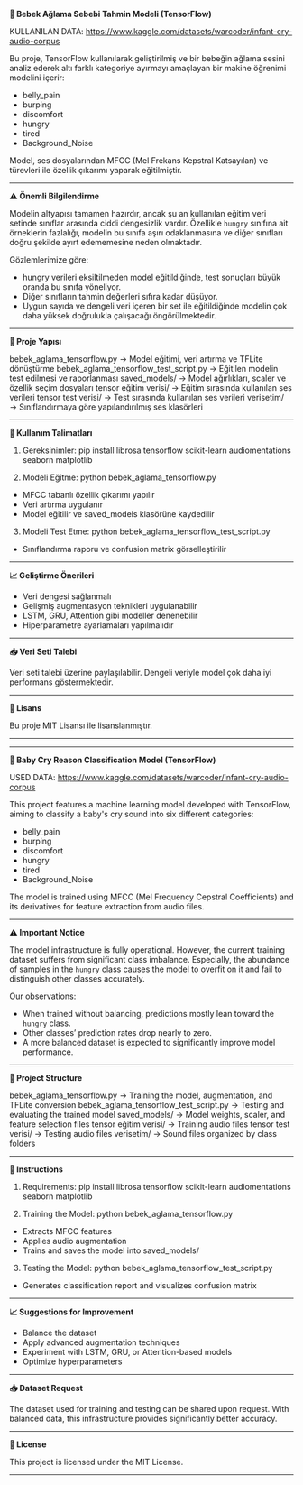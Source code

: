 **👶 Bebek Ağlama Sebebi Tahmin Modeli (TensorFlow)**

KULLANILAN DATA: https://www.kaggle.com/datasets/warcoder/infant-cry-audio-corpus

Bu proje, TensorFlow kullanılarak geliştirilmiş ve bir bebeğin ağlama sesini analiz ederek altı farklı kategoriye ayırmayı amaçlayan bir makine öğrenimi modelini içerir:

* belly\_pain
* burping
* discomfort
* hungry
* tired
* Background\_Noise

Model, ses dosyalarından MFCC (Mel Frekans Kepstral Katsayıları) ve türevleri ile özellik çıkarımı yaparak eğitilmiştir.

---

**⚠️ Önemli Bilgilendirme**

Modelin altyapısı tamamen hazırdır, ancak şu an kullanılan eğitim veri setinde sınıflar arasında ciddi dengesizlik vardır. Özellikle `hungry` sınıfına ait örneklerin fazlalığı, modelin bu sınıfa aşırı odaklanmasına ve diğer sınıfları doğru şekilde ayırt edememesine neden olmaktadır.

Gözlemlerimize göre:

* hungry verileri eksiltilmeden model eğitildiğinde, test sonuçları büyük oranda bu sınıfa yöneliyor.
* Diğer sınıfların tahmin değerleri sıfıra kadar düşüyor.
* Uygun sayıda ve dengeli veri içeren bir set ile eğitildiğinde modelin çok daha yüksek doğrulukla çalışacağı öngörülmektedir.

---

**📂 Proje Yapısı**

bebek\_aglama\_tensorflow\.py → Model eğitimi, veri artırma ve TFLite dönüştürme
bebek\_aglama\_tensorflow\_test\_script.py → Eğitilen modelin test edilmesi ve raporlanması
saved\_models/ → Model ağırlıkları, scaler ve özellik seçim dosyaları
tensor eğitim verisi/ → Eğitim sırasında kullanılan ses verileri
tensor test verisi/ → Test sırasında kullanılan ses verileri
verisetim/ → Sınıflandırmaya göre yapılandırılmış ses klasörleri

---

**🚀 Kullanım Talimatları**

1. Gereksinimler:
   pip install librosa tensorflow scikit-learn audiomentations seaborn matplotlib

2. Modeli Eğitme:
   python bebek\_aglama\_tensorflow\.py

* MFCC tabanlı özellik çıkarımı yapılır
* Veri artırma uygulanır
* Model eğitilir ve saved\_models klasörüne kaydedilir

3. Modeli Test Etme:
   python bebek\_aglama\_tensorflow\_test\_script.py

* Sınıflandırma raporu ve confusion matrix görselleştirilir

---

**📈 Geliştirme Önerileri**

* Veri dengesi sağlanmalı
* Gelişmiş augmentasyon teknikleri uygulanabilir
* LSTM, GRU, Attention gibi modeller denenebilir
* Hiperparametre ayarlamaları yapılmalıdır

---

**📥 Veri Seti Talebi**

Veri seti talebi üzerine paylaşılabilir. Dengeli veriyle model çok daha iyi performans göstermektedir.

---

**📝 Lisans**

Bu proje MIT Lisansı ile lisanslanmıştır.

---

---

**👶 Baby Cry Reason Classification Model (TensorFlow)**

USED DATA: https://www.kaggle.com/datasets/warcoder/infant-cry-audio-corpus

This project features a machine learning model developed with TensorFlow, aiming to classify a baby's cry sound into six different categories:

* belly\_pain
* burping
* discomfort
* hungry
* tired
* Background\_Noise

The model is trained using MFCC (Mel Frequency Cepstral Coefficients) and its derivatives for feature extraction from audio files.

---

**⚠️ Important Notice**

The model infrastructure is fully operational. However, the current training dataset suffers from significant class imbalance. Especially, the abundance of samples in the `hungry` class causes the model to overfit on it and fail to distinguish other classes accurately.

Our observations:

* When trained without balancing, predictions mostly lean toward the `hungry` class.
* Other classes’ prediction rates drop nearly to zero.
* A more balanced dataset is expected to significantly improve model performance.

---

**📂 Project Structure**

bebek\_aglama\_tensorflow\.py → Training the model, augmentation, and TFLite conversion
bebek\_aglama\_tensorflow\_test\_script.py → Testing and evaluating the trained model
saved\_models/ → Model weights, scaler, and feature selection files
tensor eğitim verisi/ → Training audio files
tensor test verisi/ → Testing audio files
verisetim/ → Sound files organized by class folders

---

**🚀 Instructions**

1. Requirements:
   pip install librosa tensorflow scikit-learn audiomentations seaborn matplotlib

2. Training the Model:
   python bebek\_aglama\_tensorflow\.py

* Extracts MFCC features
* Applies audio augmentation
* Trains and saves the model into saved\_models/

3. Testing the Model:
   python bebek\_aglama\_tensorflow\_test\_script.py

* Generates classification report and visualizes confusion matrix

---

**📈 Suggestions for Improvement**

* Balance the dataset
* Apply advanced augmentation techniques
* Experiment with LSTM, GRU, or Attention-based models
* Optimize hyperparameters

---

**📥 Dataset Request**

The dataset used for training and testing can be shared upon request. With balanced data, this infrastructure provides significantly better accuracy.

---

**📝 License**

This project is licensed under the MIT License.

---
